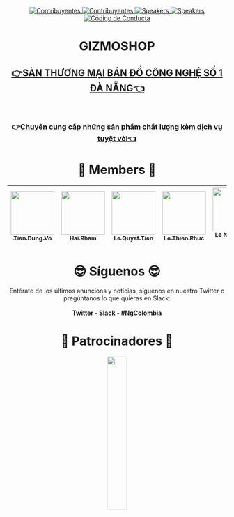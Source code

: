 

<p align="center">
  <a href="https://www.meetup.com/Angular-Medellin/members/">
    <img src="https://img.shields.io/badge/👫-+2142_miembros-1d2935.svg?style=flat" alt="Contribuyentes">
  </a>
  <a href="#-contribuyentes-">
    <img src="https://img.shields.io/badge/👫-+50_contribuyentes-1d2935.svg?style=flat" alt="Contribuyentes">
  </a>
  <a href="http://yuxiglobal.com/">
    <img src="https://img.shields.io/badge/💰-1_patrocinador-1d2935.svg?style=flat" alt="Speakers">
  </a>
  <a href="https://twitter.com/jdjuan">
    <img src="https://img.shields.io/badge/🕴🕴-3_organizadores-1d2935.svg?style=flat" alt="Speakers">
  </a>
  <a href="./CODE_OF_CONDUCT.md">
    <img src="https://img.shields.io/badge/👮-1_código_de_conducta-1d2935.svg?style=flat" alt="Código de Conducta">
  </a>

</p>

<h1 align="center"> GIZMOSHOP </h1>

<h2 align="center"><strong><a href="fhttps://www.facebook.com/Remindnee">👉SÀN THƯƠNG MẠI BÁN ĐỒ CÔNG NGHỆ SỐ 1 ĐÀ NẴNG👈</a></strong></h2>

<br>
<h3 align="center"><strong><a href="fhttps://www.facebook.com/Remindnee">👉Chuyên cung cấp những sản phẩm chất lượng kèm dịch vụ tuyệt vời👈</a></strong></h3>

<h1 align="center"> ️💚️ Members 💚 </h1>

<!-- ALL-CONTRIBUTORS-LIST:START - Do not remove or modify this section -->
<!-- prettier-ignore -->
| [<img src="https://github.com/TienDungVo.png" width="100px;"/><br /><sub><b>Tien Dung Vo</b></sub>](https://github.com/TienDungVo) | [<img src="https://github.com/haihaycode.png" width="100px;"/><br /><sub><b>Hai Pham</b></sub>](https://github.com/haihaycode) | [<img src="https://github.com/thansex000.png" width="100px;"/><br /><sub><b>Le Quyet Tien</b></sub>](https://github.com/thansex000) | [<img src="https://github.com/haihaycode.png" width="100px;"/><br /><sub><b>Le Thien Phuc</b></sub>](https://github.com/haihaycode) | [<img src="https://github.com/haihaycode.png" width="100px;"/><br /><sub><b>Le Ngoc Tuan Tu</b></sub>](https://github.com/haihaycode) | [<img src="https://github.com/haihaycode.png" width="100px;"/><br /><sub><b>Nguyen Hoang Tri</b></sub>](https://github.com/haihaycode) | [<img src="https://github.com/thinhlc.png" width="100px;"/><br /><sub><b>Luong Cao Thinh</b></sub>](https://github.com/ThinhLC) |
|:---------------------------------------------------------------------------------:|:-------------------------------------------------------------------------------:|:----------------------------------------------------------------------------------:|:-------------------------------------------------------------------------------------------------------------------------------------------:|:-------------------------------------------------------------------------------------------------------------------------------------:|:----------------------------------------------------------------------------------------------------------------------------------:|:-------------------------------------------------------------------------------------------------------------------------------:|

<!-- ALL-CONTRIBUTORS-LIST:END -->


<h1 align="center"> 😎 Síguenos 😎 </h1>

<div align="center">
Entérate de los últimos anuncions y noticias, síguenos en nuestro Twitter o pregúntanos lo que quieras en Slack:
<br>
<br>
  <strong><a href="https://twitter.com/NgColombiaConf">Twitter - </a></strong>
  <strong><a href="https://join.slack.com/t/ng-colombia/shared_invite/enQtMjgwMjc3ODk1NjMyLTBjMmE4YmQzYTA0ZGNjNTVhMmNlMmQ1YWRjNGFlOWE4MDBjMWM3M2UwNmFjZWFhNmZkYzVmNDc3ZWQ5MmQwZmY">Slack - </a></strong>
  <strong><a href="https://twitter.com/search?q=%23ngcolombia&src=typd">#NgColombia</a></strong>
</div>

<h1 align="center"> ️🤝 Patrocinadores 🤝 </h1>

<div align="center">
<a href="http://yuxiglobal.com/" target="_blank">
<img width=30% src="assets/images/yuxi-global-logo.png">
</a>
</div>
